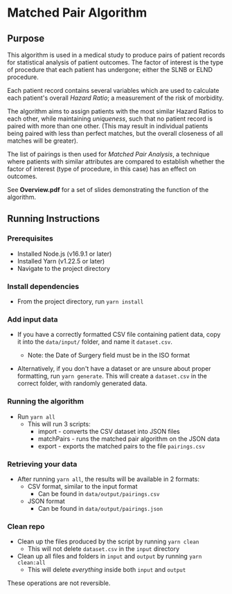 # Matched Pair Algorithm

## Purpose

This algorithm is used in a medical study to produce pairs of patient records for statistical analysis of patient outcomes.
The factor of interest is the type of procedure that each patient has undergone; either the SLNB or ELND procedure.

Each patient record contains several variables which are used to calculate each patient's overall _Hazard Ratio_; a measurement of the risk of morbidity.

The algorithm aims to assign patients with the most similar Hazard Ratios to each other, while maintaining _uniqueness_, such that no patient record is paired with more than one other.
(This may result in individual patients being paired with less than perfect matches, but the overall closeness of all matches will be greater).

The list of pairings is then used for _Matched Pair Analysis_, a technique where patients with similar attributes are compared to establish whether the factor of interest (type of procedure, in this case) has an effect on outcomes.

See **Overview.pdf** for a set of slides demonstrating the function of the algorithm.

## Running Instructions

### Prerequisites

- Installed Node.js (v16.9.1 or later)
- Installed Yarn (v1.22.5 or later)
- Navigate to the project directory

### Install dependencies

- From the project directory, run
  `yarn install`

### Add input data

- If you have a correctly formatted CSV file containing patient data, copy it into the `data/input/` folder, and name it `dataset.csv`.

  - Note: the Date of Surgery field must be in the ISO format

- Alternatively, if you don't have a dataset or are unsure about proper formatting, run `yarn generate`. This will create a `dataset.csv` in the correct folder, with randomly generated data.

### Running the algorithm

- Run `yarn all`
  - This will run 3 scripts:
    - import - converts the CSV dataset into JSON files
    - matchPairs - runs the matched pair algorithm on the JSON data
    - export - exports the matched pairs to the file `pairings.csv`

### Retrieving your data

- After running `yarn all`, the results will be available in 2 formats:
  - CSV format, similar to the input format
    - Can be found in `data/output/pairings.csv`
  - JSON format
    - Can be found in `data/output/pairings.json`

### Clean repo

- Clean up the files produced by the script by running `yarn clean`
  - This will not delete `dataset.csv` in the `input` directory
- Clean up all files and folders in `input` and `output` by running `yarn clean:all`
  - This will delete _everything_ inside both `input` and `output`

These operations are not reversible.
